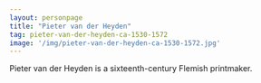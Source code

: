 ```yaml
---
layout: personpage
title: "Pieter van der Heyden"
tag: pieter-van-der-heyden-ca-1530-1572
image: '/img/pieter-van-der-heyden-ca-1530-1572.jpg'
---
```

Pieter van der Heyden is a sixteenth-century Flemish printmaker.